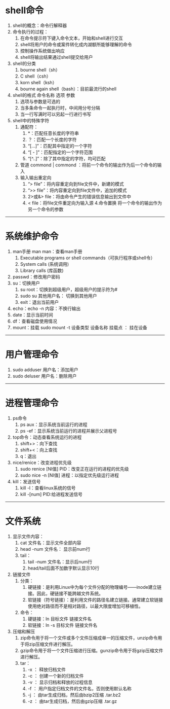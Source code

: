 # shell命令
1. shell的概念：命令行解释器
2. 命令执行的过程：
    1. 在命令提示符下键入命令文本，开始和shell进行交互
    2. shell将用户的命令或案件转化成内湖额所能够理解的命令
    3. 控制操作系统做出响应
    4. shell将输出结果通过shell提交给用户
3. shell的分类
    1. bourne shell（sh）
    2. C shell（csh）
    3. korn shell（ksh）
    4. bourne again shell（bash）：目前最流行的shell
4. shell的格式
    命令名称 选项 参数
    1. 选项与参数是可选的
    2. 当多条命令一起执行时，中间用分号分隔
    3. 当一行写满时可以另起一行进行书写
5. shell中的特殊字符
    1. 通配符：
        1. *：匹配任意长度的字符串
	    2. ？：匹配一个长度的字符
	    3. “[...]”：匹配其中指定的一个字符
	    4. “[ - ]”：匹配指定的一个字符范围
	    5. “[^..]”：除了其中指定的字符，均可匹配
    2. 管道
        commond | commond ：将前一个命令的输出作为后一个命令的输入
    3. 输入输出重定向
        1. “> file”：将内容重定向到file文件中，新建的模式
	    2. “>> file”：将内容重定向到file文件中，追加的模式
	    3. 2>或&>  file：将由命令产生的错误信息输出到文件中
	    4. < file：将file文件重定向为输入源
    4.命令置换
        将一个命令的输出作为另一个命令的参数
---
# 系统维护命令
1. man手册
    man man：查看man手册
    1. Executable programs or shell commands（可执行程序或shell令）
    2. System calls (系统调用)
    3. Library calls (库函数)
2. passwd：修改用户密码
3. su：切换用户
    1. su root：切换到超级用户，超级用户的提示符为#
    2. sudo su 其他用户名： 切换到其他用户
    3. exit：退出当前用户
4. echo：echo  -n   内容：不换行输出
5. date：显示当前时间
6. df：查看磁盘使用情况
7. mount：挂载
    sudo  mount  -t   设备类型  设备名称  挂载点       ： 挂在设备
---
# 用户管理命令
1. sudo adduser 用户名：添加用户
2. sudo deluser 用户名：删除用户
---
# 进程管理命令
1. ps命令
    1. ps aux：显示系统当前运行的进程
    2. ps -ef：显示系统当前运行的进程并展示父进程号
2. top命令：动态查看系统运行的进程
    1. shift+>：向下查找
    2. shift+<：向上查找
    3. q：退出
3. nice/renice：改变进程优先级
    1. sudo  renice [NI值]  PID：改变正在运行的进程的优先级
    2. sudo nice  -n [NI值]  进程：以指定优先级运行进程
4. kill：发送信号
    1. kill  -l：查看linux系统的信号
    2. kill  -[num]  PID:给进程发送信号
---
# 文件系统
1. 显示文件内容：
    1. cat 文件名：显示文件全部内容
    2. head -num 文件名： 显示前num行
    3. tail：
        1. tail -num 文件名：显示后num行
        2. head/tail后面不加数字默认显示10行 
2. 链接文件
    1. 分类：
        1. 硬链接：是利用Linux中为每个文件分配的物理编号——inode建立链接。因此，硬链接不能跨越文件系统。
        2. 软链接（符号链接）：是利用文件的路径名建立链接。通常建立软链接使用绝对路径而不是相对路径，以最大限度增加可移植性。
    2. 命令：
        1. 硬链接：ln 目标文件 链接文件名
        2. 软链接：ln -s 目标文件 链接文件名
3. 压缩和解压
    1. zip命令用于将一个文件或多个文件压缩成单一的压缩文件，unzip命令用于将zip压缩文件进行解压。
    2. gzip命令用于将一个文件压缩进行压缩。gunzip命令用于将gzip压缩文件进行解压。
    3. tar：
		1. -x ： 释放归档文件
		2. -c ： 创建一个新的归档文件
		3. -v ： 显示归档和释放的过程信息
		4. -f ： 用户指定归档文件的文件名，否则使用默认名称
		5. -j ： 由tar生成归档，然后由bzip2压缩  .tar.bz2
		6. -z ： 由tar生成归档，然后由gzip压缩   .tar.gz
